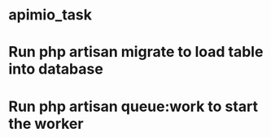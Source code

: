 # apimio_task
# Run php artisan migrate to load table into database
# Run php artisan queue:work to start the worker
